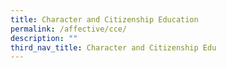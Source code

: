 ```yaml
---
title: Character and Citizenship Education
permalink: /affective/cce/
description: ""
third_nav_title: Character and Citizenship Edu
---
```

